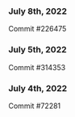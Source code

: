 ### July 8th, 2022

Commit #226475

### July 5th, 2022

Commit #314353


### July 4th, 2022

Commit #72281
